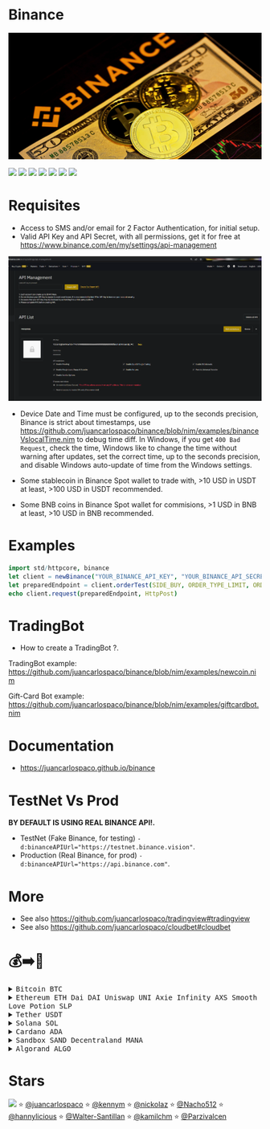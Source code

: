 # Binance

![](https://raw.githubusercontent.com/juancarlospaco/binance/nim/binance.jpg)

![](https://github.com/juancarlospaco/binance/actions/workflows/build.yml/badge.svg)
![](https://img.shields.io/github/languages/top/juancarlospaco/binance?style=for-the-badge)
![](https://img.shields.io/github/stars/juancarlospaco/binance?style=for-the-badge)
![](https://img.shields.io/github/languages/code-size/juancarlospaco/binance?style=for-the-badge)
![](https://img.shields.io/github/issues-raw/juancarlospaco/binance?style=for-the-badge)
![](https://img.shields.io/github/issues-pr-raw/juancarlospaco/binance?style=for-the-badge)
![](https://img.shields.io/github/last-commit/juancarlospaco/binance?style=for-the-badge)


# Requisites

- Access to SMS and/or email for 2 Factor Authentication, for initial setup.
- Valid API Key and API Secret, with all permissions, get it for free at https://www.binance.com/en/my/settings/api-management

![](https://raw.githubusercontent.com/juancarlospaco/binance/nim/api_key_web.png)

- Device Date and Time must be configured, up to the seconds precision, Binance is strict about timestamps,
  use https://github.com/juancarlospaco/binance/blob/nim/examples/binanceVslocalTime.nim to debug time diff.
  In Windows, if you get `400 Bad Request`, check the time, Windows like to change the time without warning after updates,
  set the correct time, up to the seconds precision, and disable Windows auto-update of time from the Windows settings.

- Some stablecoin in Binance Spot wallet to trade with, >10 USD in USDT at least, >100 USD in USDT recommended.
- Some BNB coins in Binance Spot wallet for commisions, >1 USD in BNB at least, >10 USD in BNB recommended.


# Examples

```nim
import std/httpcore, binance
let client = newBinance("YOUR_BINANCE_API_KEY", "YOUR_BINANCE_API_SECRET")
let preparedEndpoint = client.orderTest(SIDE_BUY, ORDER_TYPE_LIMIT, ORDER_RESP_TYPE_FULL, $TIME_IN_FORCE_GTC, "1", "BTCUSDT", 0.1, 10_000.00)
echo client.request(preparedEndpoint, HttpPost)
```


# TradingBot

- How to create a TradingBot ?.

TradingBot example: https://github.com/juancarlospaco/binance/blob/nim/examples/newcoin.nim

Gift-Card Bot example: https://github.com/juancarlospaco/binance/blob/nim/examples/giftcardbot.nim


# Documentation

- https://juancarlospaco.github.io/binance


# TestNet Vs Prod

**BY DEFAULT IS USING REAL BINANCE API!.**

- TestNet (Fake Binance, for testing) ` -d:binanceAPIUrl="https://testnet.binance.vision" `.
- Production (Real Binance, for prod) ` -d:binanceAPIUrl="https://api.binance.com" `.


# More

- See also https://github.com/juancarlospaco/tradingview#tradingview
- See also https://github.com/juancarlospaco/cloudbet#cloudbet


# 💰➡️🍕

<details>
<summary title="Send Bitcoin"><kbd> Bitcoin BTC </kbd></summary>

**BEP20 Binance Smart Chain Network BSC**
```
0xb78c4cf63274bb22f83481986157d234105ac17e
```
**BTC Bitcoin Network**
```
1Pnf45MgGgY32X4KDNJbutnpx96E4FxqVi
```
</details>

<details>
<summary><kbd> Ethereum ETH </kbd> <kbd> Dai DAI </kbd> <kbd> Uniswap UNI </kbd> <kbd> Axie Infinity AXS </kbd> <kbd> Smooth Love Potion SLP </kbd> </summary>

**BEP20 Binance Smart Chain Network BSC**
```
0xb78c4cf63274bb22f83481986157d234105ac17e
```
**ERC20 Ethereum Network**
```
0xb78c4cf63274bb22f83481986157d234105ac17e
```
</details>
<details>
<summary title="Send Tether"><kbd> Tether USDT </kbd></summary>

**BEP20 Binance Smart Chain Network BSC**
```
0xb78c4cf63274bb22f83481986157d234105ac17e
```
**ERC20 Ethereum Network**
```
0xb78c4cf63274bb22f83481986157d234105ac17e
```
**TRC20 Tron Network**
```
TWGft53WgWvH2mnqR8ZUXq1GD8M4gZ4Yfu
```
</details>
<details>
<summary title="Send Solana"><kbd> Solana SOL </kbd></summary>

**BEP20 Binance Smart Chain Network BSC**
```
0xb78c4cf63274bb22f83481986157d234105ac17e
```
**SOL Solana Network**
```
FKaPSd8kTUpH7Q76d77toy1jjPGpZSxR4xbhQHyCMSGq
```
</details>
<details>
<summary title="Send Cardano"><kbd> Cardano ADA </kbd></summary>

**BEP20 Binance Smart Chain Network BSC**
```
0xb78c4cf63274bb22f83481986157d234105ac17e
```
**ADA Cardano Network**
```
DdzFFzCqrht9Y1r4Yx7ouqG9yJNWeXFt69xavLdaeXdu4cQi2yXgNWagzh52o9k9YRh3ussHnBnDrg7v7W2hSXWXfBhbo2ooUKRFMieM
```
</details>
<details>
<summary title="Send Sandbox"><kbd> Sandbox SAND </kbd> <kbd> Decentraland MANA </kbd></summary>

**ERC20 Ethereum Network**
```
0xb78c4cf63274bb22f83481986157d234105ac17e
```
</details>
<details>
<summary title="Send Algorand"><kbd> Algorand ALGO </kbd></summary>

**ALGO Algorand Network**
```
WM54DHVZQIQDVTHMPOH6FEZ4U2AU3OBPGAFTHSCYWMFE7ETKCUUOYAW24Q
```
</details>


# Stars

![](https://starchart.cc/juancarlospaco/binance.svg)
:star: [@juancarlospaco](https://github.com/juancarlospaco '2022-02-15')
:star: [@kennym](https://github.com/kennym '2022-02-16')
:star: [@nickolaz](https://github.com/nickolaz '2022-02-18')
:star: [@Nacho512](https://github.com/Nacho512 '2022-02-20')
:star: [@hannylicious](https://github.com/hannylicious '2022-03-02')
:star: [@Walter-Santillan](https://github.com/Walter-Santillan '2022-03-21')
:star: [@kamilchm](https://github.com/kamilchm '2022-03-23')
:star: [@Parzivalcen](https://github.com/Parzivalcen '2022-04-06')	
